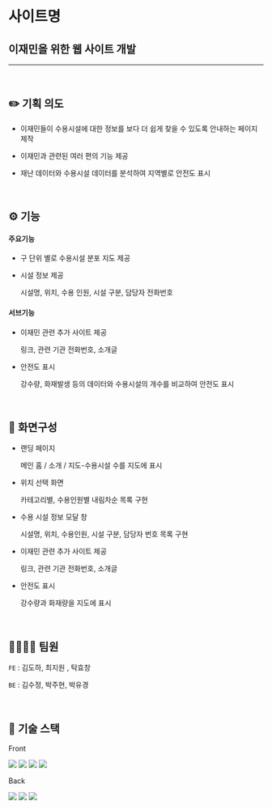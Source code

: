 # 사이트명
## 이재민을 위한 웹 사이트 개발
---
<br>

## ✏️ 기획 의도
- 이재민들이 수용시설에 대한 정보를 보다 더 쉽게 찾을 수 있도록 안내하는 페이지 제작
- 이재민과 관련된 여러 편의 기능 제공
- 재난 데이터와 수용시설 데이터를 분석하여 지역별로 안전도 표시
  
  <br />
## ⚙️ 기능
#### 주요기능
- 구 단위 별로 수용시설 분포 지도 제공
- 시설 정보 제공
    
    시설명, 위치, 수용 인원, 시설 구분, 담당자 전화번호
    

#### 서브기능
- 이재민 관련 추가 사이트 제공
    
    링크, 관련 기관 전화번호, 소개글
    
- 안전도 표시
    
    강수량, 화재발생 등의 데이터와 수용시설의 개수를 비교하여 안전도 표시

<br />

## 👀 화면구성
- 랜딩 페이지
    
    메인 홈 / 소개 / 지도-수용시설 수를 지도에 표시
    
- 위치 선택 화면
    
    카테고리별, 수용인원별 내림차순 목록 구현
    
- 수용 시설 정보 모달 창
    
    시설명, 위치, 수용인원, 시설 구분, 담당자 번호 목록 구현
    
- 이재민 관련 추가 사이트 제공
    
    링크, 관련 기관 전화번호, 소개글
    
- 안전도 표시
    
    강수량과 화재량을 지도에 표시

<br>

## 👨‍👩‍👧‍👦 팀원
`FE` : 김도하, 최지원 , 탁효창

`BE` : 김수정, 박주현, 박유경

<br />

## 🤖 기술 스택
Front


 <img src="https://img.shields.io/badge/javascript-F7DF1E?style=for-the-badge&logo=javascript&logoColor=black"> 
  <img src="https://img.shields.io/badge/react-61DAFB?style=for-the-badge&logo=react&logoColor=black"> 
  <img src="https://img.shields.io/badge/styled components-DB7093?style=for-the-badge&logo=styled-components&logoColor=white">
  <img src="https://img.shields.io/badge/figma-F24E1E?style=for-the-badge&logo=figma&logoColor=white">

<br>

 Back

  <img src="https://img.shields.io/badge/node.js-339933?style=for-the-badge&logo=Node.js&logoColor=white">
  <img src="https://img.shields.io/badge/express-000000?style=for-the-badge&logo=express&logoColor=white">
  <img src="https://img.shields.io/badge/mysql-4479A1?style=for-the-badge&logo=mysql&logoColor=white"> 

